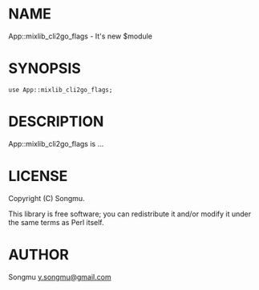 # NAME

App::mixlib\_cli2go\_flags - It's new $module

# SYNOPSIS

    use App::mixlib_cli2go_flags;

# DESCRIPTION

App::mixlib\_cli2go\_flags is ...

# LICENSE

Copyright (C) Songmu.

This library is free software; you can redistribute it and/or modify
it under the same terms as Perl itself.

# AUTHOR

Songmu <y.songmu@gmail.com>
